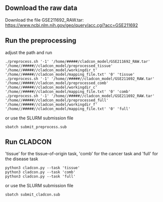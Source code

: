 
## Download the raw data
Download the file GSE211692_RAW.tar: https://www.ncbi.nlm.nih.gov/geo/query/acc.cgi?acc=GSE211692


## Run the preprocessing
adjust the path and run
```
./preprocess.sh '-1' '/home/#####/cladcon_model/GSE211692_RAW.tar' '/home//#####//cladcon_model/preprocessed_tissue' '/home//#####//cladcon_model/workingdir_t' '/home//#####//cladcon_model/mapping_file.txt' '0' 'tissue'
./preprocess.sh '-1' '/home//#####//cladcon_model/GSE211692_RAW.tar' '/home//#####//cladcon_model/preprocessed_comb' '/home//#####//cladcon_model/workingdir_c' '/home//#####//cladcon_model/mapping_file.txt' '0' 'comb'
./preprocess.sh '-1' '/home//#####//cladcon_model/GSE211692_RAW.tar' '/home//#####//cladcon_model/preprocessed_full' '/home//#####//cladcon_model/workingdir_f' '/home//#####//cladcon_model/mapping_file.txt' '0' 'full'

```
 or use the SLURM submission file
 ```
 sbatch submit_preprocess.sub
 ```

## Run CLADCON
'tissue' for the tissue-of-origin task, 'comb' for the cancer task and 'full' for the disease task

```
python3 cladcon.py --task 'tissue'
python3 cladcon.py --task 'comb'
python3 cladcon.py --task 'full'
```
 or use the SLURM submission file
 ```
 sbatch submit_cladcon.sub
 ```

